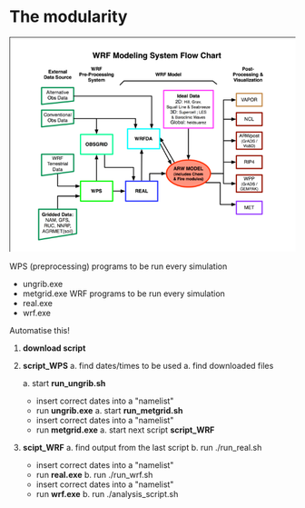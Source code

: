 # The modularity


![image](img/WRF-flowchart.png)

WPS (preprocessing) programs to be run every simulation
- ungrib.exe
- metgrid.exe
WRF programs to be run every simulation
- real.exe
- wrf.exe

Automatise this!
1. **download script**
2. **script_WPS**
   a. find dates/times to be used
   a. find downloaded files

   a. start **run_ungrib.sh**
      - insert correct dates into a "namelist"
      - run **ungrib.exe**
   a. start **run_metgrid.sh**
      - insert correct dates into a "namelist"
      - run **metgrid.exe**
   a. start next script **script_WRF**
4. **scipt_WRF**
   a. find output from the last script
   b. run ./run_real.sh
      - insert correct dates into a "namelist"
      - run **real.exe**
   b. run ./run_wrf.sh
      - insert correct dates into a "namelist"
      - run **wrf.exe**
   b. run ./analysis_script.sh
     

```plantuml



```
